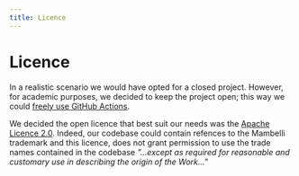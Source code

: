 ```yaml
---
title: Licence
---
```


# Licence
In a realistic scenario we would have opted for a closed project. However, for academic purposes,
we decided to keep the project open; this way we could
[freely use GitHub Actions](https://docs.github.com/en/billing/managing-billing-for-github-actions/about-billing-for-github-actions).

We decided the open licence that best suit our needs was the
[Apache Licence 2.0](https://www.apache.org/licenses/LICENSE-2.0). Indeed, our codebase could contain
refences to the Mambelli trademark and this licence, does not grant permission to use the trade
names contained in the codebase
_"...except as required for reasonable and customary use in describing the origin of the Work..."_

